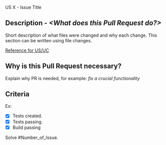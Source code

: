 US X - Issue Title

## Description - _<What does this Pull Request do?>_
Short description of what files were changed and why each change.
This section can be written using file changes.

[Reference for US/UC](#)

## Why is this Pull Request necessary?
Explain why PR is needed, for example:
_fix a crucial functionality_

## Criteria

Ex:
- [x] Tests created.
- [x] Tests passing.
- [x] Build passing

Solve #Number_of_Issue.